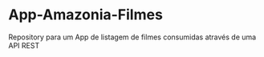 # App-Amazonia-Filmes
Repository para um App de listagem de filmes consumidas através de uma API REST

